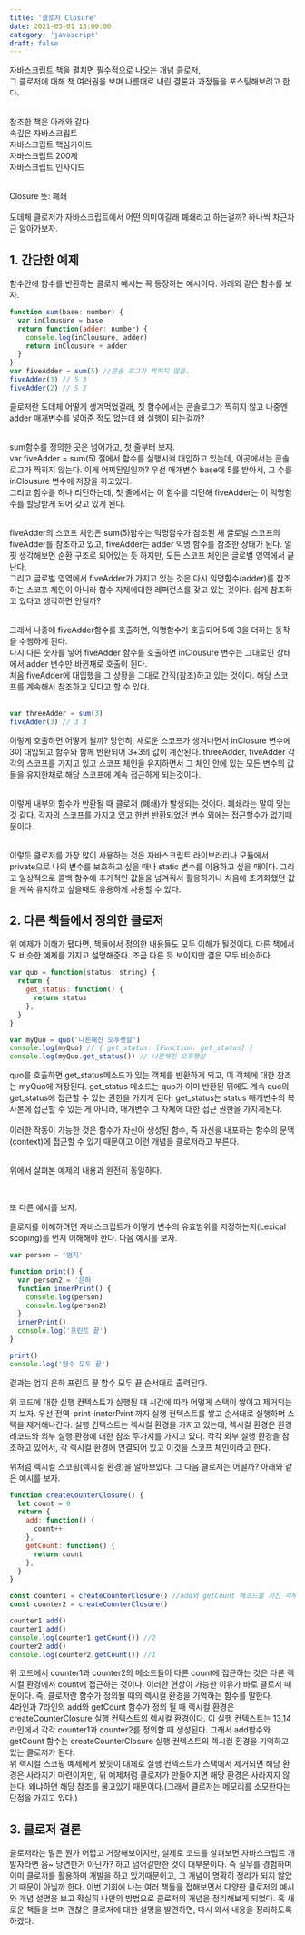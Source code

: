 ```yaml
---
title: '클로저 Closure'
date: 2021-03-01 13:00:00
category: 'javascript'
draft: false
---
```


자바스크립트 책을 펼치면 필수적으로 나오는 개념 클로저, <br/>
그 클로저에 대해 책 여러권을 보며 나름대로 내린 결론과 과정들을 포스팅해보려고 한다.<br/><br/>

참조한 책은 아래와 같다.<br/>
속깊은 자바스크립트<br/>
자바스크립트 핵심가이드<br/>
자바스크립트 200제<br/>
자바스크립트 인사이드<br/><br/>

Closure 뜻: 폐쇄<br/><br/>
도데체 클로저가 자바스크립트에서 어떤 의미이길래 폐쇄라고 하는걸까?
하나씩 차근차근 알아가보자.

## 1. 간단한 예제

함수안에 함수를 반환하는 클로저 예시는 꼭 등장하는 예시이다. 아래와 같은 함수를 보자.

```js
function sum(base: number) {
  var inClousure = base
  return function(adder: number) {
    console.log(inClousure, adder)
    return inClousure + adder
  }
}
var fiveAdder = sum(5) //콘솔 로그가 찍히지 않음.
fiveAdder(3) // 5 3
fiveAdder(2) // 5 2
```

클로저란 도데체 어떻게 생겨먹었길래, 첫 함수에서는 콘솔로그가 찍히지 않고
나중엔 adder 매개변수를 넣어준 적도 없는데 왜 실행이 되는걸까? <br/><br/>

sum함수를 정의한 곳은 넘어가고, 첫 줄부터 보자.<br/>
var fiveAdder = sum(5) 절에서 함수를 실행시켜 대입하고 있는데, 이곳에서는 콘솔로그가 찍히지 않는다. 이게 어찌된일일까?
우선 매개변수 base에 5를 받아서, 그 수를 inClousure 변수에 저장을 하고있다.<br/>
그리고 함수를 하나 리턴하는데, 첫 줄에서는 이 함수를 리턴해 fiveAdder는 이 익명함수를 할당받게 되어 갖고 있게 된다.<br/><br/>

fiveAdder의 스코프 체인은 sum(5)함수는 익명함수가 참조된 채 글로벌 스코프의 fiveAdder를 참조하고 있고, fiveAdder는 adder 익명 함수를 참조한 상태가 된다. 얼핏 생각해보면 순환 구조로 되어있는 듯 하지만, 모든 스코프 체인은 글로벌 영역에서 끝난다. <br/>
그리고 글로벌 영역에서 fiveAdder가 가지고 있는 것은 다시 익명함수(adder)를 참조하는 스코프 체인이 아니라 함수 자체에대한 레퍼런스를 갖고 있는 것이다. 쉽게 참조하고 있다고 생각하면 안될까? <br/><br/>

그래서 나중에 fiveAdder함수를 호출하면, 익명함수가 호출되어 5에 3을 더하는 동작을 수행하게 된다. <br/>
다시 다른 숫자를 넣어 fiveAdder 함수를 호출하면 inClousure 변수는 그대로인 상태에서 adder 변수만 바뀐채로 호출이 된다. <br/>
처음 fiveAdder에 대입했을 그 상황을 그대로 간직(참조)하고 있는 것이다. 해당 스코프를 계속해서 참조하고 있다고 할 수 있다. <br/><br/>

```js
var threeAdder = sum(3)
fiveAdder(3) // 3 3
```

이렇게 호출하면 어떻게 될까? 당연히, 새로운 스코프가 생겨나면서 inClosure 변수에 3이 대입되고 함수와 함께 반환되어 3+3의 값이 계산된다.
threeAdder, fiveAdder 각각의 스코프를 가지고 있고 스코프 체인을 유지하면서 그 체인 안에 있는 모든 변수의 값들을 유지한채로 해당 스코프에 계속 접근하게 되는것이다. <br/><br/>

이렇게 내부의 함수가 반환될 때 클로저 (폐쇄)가 발생되는 것이다. 폐쇄라는 말이 맞는 것 같다. 각자의 스코프를 가지고 있고 한번 반환되었던 변수 외에는 접근할수가 없기때문이다.<br/><br/>

이렇듯 클로저를 가장 많이 사용하는 것은 자바스크립트 라이브러리나 모듈에서 private으로 나의 변수를 보호하고 싶을 때나 static 변수를 이용하고 싶을 때이다. 그리고 일상적으로 콜백 함수에 추가적인 값들을 넘겨줘서 활용하거나 처음에 초기화했던 값을 계쏙 유지하고 싶을때도 유용하게 사용할 수 있다.
<br/>

## 2. 다른 책들에서 정의한 클로저

위 예제가 이해가 됐다면, 책들에서 정의한 내용들도 모두 이해가 될것이다.
다른 책에서도 비슷한 예제를 가지고 설명해준다. 조금 다른 듯 보이지만 결은 모두 비슷하다.

```js
var quo = function(status: string) {
  return {
    get_status: function() {
      return status
    },
  }
}

var myQuo = quo('나른해진 오후햇살')
console.log(myQuo) // { get_status: [Function: get_status] }
console.log(myQuo.get_status()) // 나른해진 오후햇살
```

quo를 호출하면 get_status메소드가 있는 객체를 반환하게 되고, 이 객체에 대한 참조는 myQuo에 저장된다.
get_status 메소드는 quo가 이미 반환된 뒤에도 계속 quo의 get_status에 접근할 수 있는 권한을 가지게 된다.
get_status는 status 매개변수의 복사본에 접근할 수 있는 게 아니라, 매개변수 그 자체에 대한 접근 권한을 가지게된다.<br/><br/>
이러한 작동이 가능한 것은 함수가 자신이 생성된 함수, 즉 자신을 내포하는 함수의 문맥(context)에 접근할 수 있기 때문이고
이런 개념을 클로저라고 부른다.<br/><br/>

위에서 살펴본 예제의 내용과 완전히 동일하다.

<br/>

또 다른 예시를 보자.

클로저를 이해하려면 자바스크립트가 어떻게 변수의 유효범위를 지정하는지(Lexical scoping)를 먼저 이해해야 한다. 다음 예시를 보자.

```js
var person = '엄지'

function print() {
  var person2 = '은하'
  function innerPrint() {
    console.log(person)
    console.log(person2)
  }
  innerPrint()
  console.log('프린트 끝')
}

print()
console.log('함수 모두 끝')
```

결과는
엄지
은하
프린트 끝
함수 모두 끝
순서대로 출력된다.

위 코드에 대한 실행 컨텍스트가 실행될 때 시간에 따라 어떻게 스택이 쌓이고 제거되는지 보자.
우선 전역-print-innterPrint 까지 실행 컨텍스트를 쌓고 순서대로 실행하며 스택을 제거해나간다.
실행 컨텍스트는 렉시컬 환경을 가지고 있는데, 렉시컬 환경은 환경 레코드와 외부 실행 환경에 대한 참조 두가지를 가지고 있다.
각각 외부 실행 환경을 참조하고 있어서, 각 렉시컬 환경에 연결되어 있고 이것을 스코프 체인이라고 한다.

위처럼 렉시컬 스코핑(렉시컬 환경)을 알아보았다. 그 다음 클로저는 어떨까?
아래와 같은 예시를 보자.

```js
function createCounterClosure() {
  let count = 0
  return {
    add: function() {
      count++
    },
    getCount: function() {
      return count
    },
  }
}

const counter1 = createCounterClosure() //add와 getCount 메소드를 가진 객체 반환
const counter2 = createCounterClosure()

counter1.add()
counter1.add()
console.log(counter1.getCount()) //2
counter2.add()
console.log(counter2.getCount()) //1
```

위 코드에서 counter1과 counter2의 메소드들이 다른 count에 접근하는 것은 다른 렉시컬 환경에서 count에 접근하는 것이다. 이러한 현상이 가능한 이유가 바로 클로저 때문이다. 즉, 클로저란 함수가 정의될 때의 렉시컬 환경을 기억하는 함수를 말한다.
<br/>
4라인과 7라인의 add와 getCount 함수가 정의 될 때 렉시컬 환경은 createCounterClosure 실행 컨텍스트의 렉시컬 환경이다. 이 실행 컨텍스트는 13,14 라인에서 각각 counter1과 counter2를 정의할 때 생성된다. 그래서 add함수와 getCount 함수는 createCounterClosure 실행 컨텍스트의 렉시컬 환경을 기억하고 있는 클로저가 된다.<br/>
위 렉시컬 스코핑 예제에서 봤듯이 대체로 실행 컨텍스트가 스택에서 제거되면 해당 환경은 사라지기 마련이지만, 위 예제처럼 클로저가 만들어지면 해당 환경은 사라지지 않는다. 왜냐하면 해당 참조를 물고있기 때문이다.(그래서 클로저는 메모리를 소모한다는 단점을 가지고 있다.)

## 3. 클로저 결론

클로저라는 말은 뭔가 어렵고 거창해보이지만, 실제로 코드를 살펴보면 자바스크립트 개발자라면 음~ 당연한거 아닌가? 하고 넘어갈만한 것이 대부분이다. 즉 실무를 경험하며 이미 클로저를 활용하며 개발을 하고 있기때문이고, 그 개념이 명확히 정리가 되지 않았기 때문이 아닐까 한다.
이번 기회에 나는 여러 책들을 접해보면서 다양한 클로저의 예시와 개념 설명을 보고 확실히 나만의 방법으로 클로저의 개념을 정리해보게 되었다.
혹 새로운 책들을 보며 괜찮은 클로저에 대한 설명을 발견하면, 다시 와서 내용을 정리하도록 하겠다.

<br/><br/><br/>
